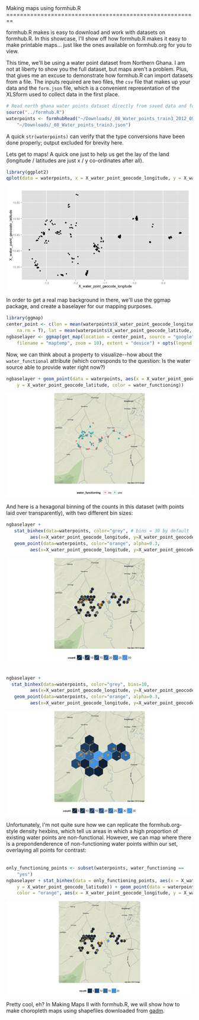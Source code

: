 <link href="http://kevinburke.bitbucket.org/markdowncss/markdown.css" rel="stylesheet"></link>
Making maps using formhub.R
========================================================

formhub.R makes is easy to download and work with datasets on formhub.R. In this showcase, I'll show off how formhub.R makes it easy to make printable maps... just like the ones available on formhub.org for you to view.

This time, we'll be using a water point dataset from Northern Ghana. I am not at liberty to show you the full dataset, but maps aren't a problem. Plus, that gives me an excuse to demonstrate how formhub.R can import datasets from a file. The inputs required are two files, the `csv` file that makes up your data and the `form.json` file, which is a convenient representation of the XLSform used to collect data in the first place.



```r
# Read north ghana water points dataset directly from saved data and form.
source("../formhub.R")
waterpoints <- formhubRead("~/Downloads/_08_Water_points_train3_2012_09_06.csv", 
    "~/Downloads/_08_Water_points_train3.json")
```




A quick `str(waterpoints)` can verify that the type conversions have been done properly; output excluded for brevity here.

Lets get to maps! A quick one just to help us get the lay of the land (longitude / latitudes are just x / y co-ordinates after all).


```r
library(ggplot2)
qplot(data = waterpoints, x = X_water_point_geocode_longitude, y = X_water_point_geocode_latitude)
```

![plot of chunk map1](figure/map1.png) 


In order to get a real map background in there, we'll use the ggmap package, and create a baselayer for our mapping purposes. 



```r
library(ggmap)
center_point <- c(lon = mean(waterpoints$X_water_point_geocode_longitude, 
    na.rm = T), lat = mean(waterpoints$X_water_point_geocode_latitude, na.rm = T))
ngbaselayer <- ggmap(get_map(location = center_point, source = "google", 
    filename = "maptemp", zoom = 10), extent = "device") + opts(legend.position = "bottom")
```





Now, we can think about a property to visualize--how about the `water_functional` attribute (which corresponds to the question: Is the water source able to provide water right now?)



```r
ngbaselayer + geom_point(data = waterpoints, aes(x = X_water_point_geocode_longitude, 
    y = X_water_point_geocode_latitude, color = water_functioning))
```

![plot of chunk map2](figure/map2.png) 


And here is a hexagonal binning of the counts in this dataset (with points laid over transparently), with two different bin sizes:


```r
ngbaselayer + 
   stat_binhex(data=waterpoints, color="grey", # bins = 30 by default
         aes(x=X_water_point_geocode_longitude, y=X_water_point_geocode_latitude)) + 
   geom_point(data=waterpoints, color="orange", alpha=0.3,
         aes(x=X_water_point_geocode_longitude, y=X_water_point_geocode_latitude))
```

![plot of chunk map3](figure/map31.png) 

```r

ngbaselayer +
  stat_binhex(data=waterpoints, color="grey", bins=10,
         aes(x=X_water_point_geocode_longitude, y=X_water_point_geocode_latitude)) + 
   geom_point(data=waterpoints, color="orange", alpha=0.3,
         aes(x=X_water_point_geocode_longitude, y=X_water_point_geocode_latitude))
```

![plot of chunk map3](figure/map32.png) 


Unfortunately, I'm not quite sure how we can replicate the formhub.org-style density hexbins, which tell us areas in which a high proportion of existing water points are non-functional. However, we can map where there is a prepondenderence of non-functioning water points within our set, overlaying all points for contrast:


```r

only_functioning_points <- subset(waterpoints, water_functioning == 
    "yes")
ngbaselayer + stat_binhex(data = only_functioning_points, aes(x = X_water_point_geocode_longitude, 
    y = X_water_point_geocode_latitude)) + geom_point(data = waterpoints, alpha = 0.3, 
    color = "orange", aes(x = X_water_point_geocode_longitude, y = X_water_point_geocode_latitude))
```

![plot of chunk map4](figure/map4.png) 


Pretty cool, eh?
In Making Maps II with formhub.R, we will show how to make choropleth maps using shapefiles downloaded from [gadm](http://gadm.org).

